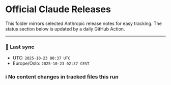 # Official Claude Releases

This folder mirrors selected Anthropic release notes for easy tracking.
The status section below is updated by a daily GitHub Action.


---

<!-- sync-status:start -->

### 🔄 Last sync
- UTC: `2025-10-23 00:37 UTC`
- Europe/Oslo: `2025-10-23 02:37 CEST`

### ℹ️ No content changes in tracked files this run

<!-- sync-status:end -->

































































